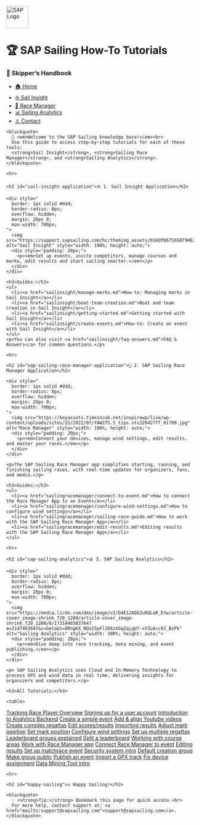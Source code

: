 <p align="left">
  <img src="https://upload.wikimedia.org/wikipedia/commons/thumb/5/59/SAP_2011_logo.svg/2560px-SAP_2011_logo.svg.png" alt="SAP Logo" width="60">
</p>

<h1>🏆 SAP Sailing How-To Tutorials</h1>

<h3>📑 Skipper’s Handbook</h3>
<ul>
  <li><a href="#sap-sailing-how-to-tutorials">🏠 Home</a></li>
  <li><a href="#sail-insight-application">⛵ Sail Insight</a></li>
  <li><a href="#sap-sailing-race-manager-application">🏁 Race Manager</a></li>
  <li><a href="#sap-sailing-analytics">📊 Sailing Analytics</a></li>
  <li><a href="#happy-sailing">⚓️ Contact</a></li>
</ul>
<div style="padding: 0px;">

    <blockquote>
      🚀 <em>Welcome to the SAP Sailing knowledge base!</em><br>
      Use this guide to access step-by-step tutorials for each of these tools:
      <strong>Sail Insight</strong>, <strong>Sailing Race Manager</strong>, and <strong>Sailing Analytics</strong>.
    </blockquote>

    <hr>

    <h2 id="sail-insight-application">⛵ 1. Sail Insight Application</h2>

    <div style="
      border: 1px solid #ddd;
      border-radius: 8px;
      overflow: hidden;
      margin: 20px 0;
      max-width: 700px;
    ">
      <img src="https://support.sapsailing.com/hc/theming_assets/01HZPQ67SXG8T9HEZX0GYX5HFF" alt="Sail Insight" style="width: 100%; height: auto;">
      <div style="padding: 20px;">
        <p><em>Set up events, invite competitors, manage courses and marks, edit results and start sailing smarter.</em></p>
      </div>
    </div>

    <h3>Guides:</h3>
    <ul>
      <li><a href="sailinsight/manage-marks.md">How-to: Managing marks in Sail Insight</a></li>
      <li><a href="sailinsight/boat-team-creation.md">Boat and team creation in Sail Insight</a></li>
      <li><a href="sailinsight/getting-started.md">Getting started with Sail Insight</a></li>
      <li><a href="sailinsight/create-events.md">How-to: Create an event with Sail Insight</a></li>
    </ul>
    <p>You can also visit <a href="sailinsight/faq-answers.md">FAQ & Answers</a> for common questions.</p>

    <hr>

    <h2 id="sap-sailing-race-manager-application">🏁 2. SAP Sailing Race Manager Application</h2>

    <div style="
      border: 1px solid #ddd;
      border-radius: 8px;
      overflow: hidden;
      margin: 20px 0;
      max-width: 700px;
    ">
      <img src="https://keyassets.timeincuk.net/inspirewp/live/wp-content/uploads/sites/21/2022/07/YAW275.5_tips.stc220427ff_01789.jpg" alt="Race Manager" style="width: 100%; height: auto;">
      <div style="padding: 20px;">
        <p><em>Connect your devices, manage wind settings, edit results, and master your races.</em></p>
      </div>
    </div>

    <p>The SAP Sailing Race Manager app simplifies starting, running, and finishing sailing races, with real-time updates for organizers, fans, and media.</p>

    <h3>Guides:</h3>
    <ul>
      <li><a href="sailingracemanager/connect-to-event.md">How to connect the Race Manager App to an Event</a></li>
      <li><a href="sailingracemanager/configure-wind-settings.md">How to configure wind settings</a></li>
      <li><a href="sailingracemanager/sailing-race-guide.md">How to work with the SAP Sailing Race Manager App</a></li>
      <li><a href="sailingracemanager/edit-results.md">Editing results with the SAP Sailing Race Manager App</a></li>
    </ul>

    <hr>

    <h2 id="sap-sailing-analytics">📊 3. SAP Sailing Analytics</h2>

    <div style="
      border: 1px solid #ddd;
      border-radius: 8px;
      overflow: hidden;
      margin: 20px 0;
      max-width: 700px;
    ">
      <img src="https://media.licdn.com/dms/image/v2/D4E12AQGZuRQLaR_EYw/article-cover_image-shrink_720_1280/article-cover_image-shrink_720_1280/0/1731440383764?e=2147483647&v=beta&t=8RngKX_NQa15pFlJD6zXGqZqigU7-xYZuAcc9J_BxPk" alt="Sailing Analytics" style="width: 100%; height: auto;">
      <div style="padding: 20px;">
        <p><em>Dive deep into race tracking, data mining, and event publishing.</em></p>
      </div>
    </div>

    <p> SAP Sailing Analytics uses Cloud and In-Memory Technology to process GPS and wind data in real time, delivering insights for organizers and competitors.</p>

    <h3>All Tutorials:</h3>

    <table>
  <tr>
    <td><a href="sailinganalytics/tracking-race-player.md">Tracking Race Player Overview</a></td>
    <td><a href="sailinganalytics/sign-up.md">Signing up for a user account</a></td>
    <td><a href="sailinganalytics/into-to-backend.md">Introduction to Analytics Backend</a></td>
  </tr>
  <tr>
    <td><a href="sailinganalytics/simple-event-creation.md">Create a simple event</a></td>
    <td><a href="sailinganalytics/video-tracking-management.md">Add &amp; align Youtube videos</a></td>
    <td><a href="sailinganalytics/create-regattas.md">Create complex regattas</a></td>
  </tr>
  <tr>
    <td><a href="sailinganalytics/competitors-data-management.md">Edit scores/results</a></td>
    <td><a href="sailinganalytics/importing-results.md">Importing results</a></td>
    <td><a href="sailinganalytics/adjust-mark-position.md">Adjust mark position</a></td>
  </tr>
  <tr>
    <td><a href="sailinganalytics/set-mark-position.md">Set mark position</a></td>
    <td><a href="sailinganalytics/configure-wind-settings.md">Configure wind settings</a></td>
    <td><a href="sailinganalytics/set-up-regattas.md">Set up multiple regattas</a></td>
  </tr>
  <tr>
    <td><a href="sailinganalytics/leaderboard-groups-explanation.md">Leaderboard groups explained</a></td>
    <td><a href="sailinganalytics/split-leaderboard.md">Split a leaderboard</a></td>
    <td><a href="sailinganalytics/course-areas.md">Working with course areas</a></td>
  </tr>
  <tr>
    <td><a href="sailinganalytics/sailing-race-manager.md">Work with Race Manager app</a></td>
    <td><a href="sailinganalytics/race-manager-connection.md">Connect Race Manager to event</a></td>
    <td><a href="sailinganalytics/edit-results.md">Editing results</a></td>
  </tr>
  <tr>
    <td><a href="sailinganalytics/set-matchrace-event.md">Set up matchrace event</a></td>
    <td><a href="sailinganalytics/security-system.md">Security system intro</a></td>
    <td><a href="sailinganalytics/default-creation-group.md">Default creation group</a></td>
  </tr>
  <tr>
    <td><a href="sailinganalytics/make-group-public.md">Make group public</a></td>
    <td><a href="sailinganalytics/publish-event.md">Publish an event</a></td>
    <td><a href="sailinganalytics/import-gpx-track.md">Import a GPX track</a></td>
  </tr>
  <tr>
    <td><a href="sailinganalytics/race-fixes.md">Fix device assignment</a></td>
    <td><a href="sailinganalytics/data-mining-tool.md">Data Mining Tool intro</a></td>
    <td></td>
  </tr>
</table>

    <hr>

    <h2 id="happy-sailing">⚓️ Happy Sailing!</h2>

    <blockquote>
      💡 <strong>Tip:</strong> Bookmark this page for quick access.<br>
      For more help, contact support at: <a href="mailto:support@sapsailing.com">support@sapsailing.com</a>.
    </blockquote>

  </div>

